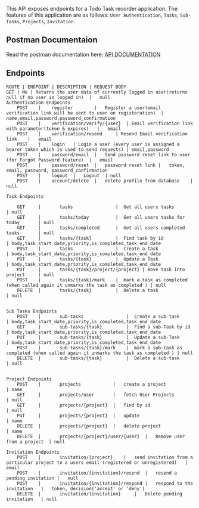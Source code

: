 This API exposes endpoints for a Todo Task recorder application. The features of this application are as follows: `User Authentication`, `Tasks`, `Sub-Tasks`, `Projects`, `Invitation`.

## Postman Documentaion

Read the postman documentation here: [API DOCUMENTATION](https://documenter.getpostman.com/view/9638778/Uz59NzKQ)

## Endpoints

    ROUTE | ENDPOINT | DESCRIPTION | REQUEST BODY
    GET | Me | Returns the user data of currently logged in user(returns null if no user is logged in)  |   null
    Authentication Endpoints
        POST    |    register        |   Register a user(email verification link will be sent to user on registeration)  |   name,email,password,password_confirmation
        POST    |    verification/verify/{user}  | Email verification link with parameter(token & expires)   |   email
        POST    |    verification/resend     | Resend Email verification link    |   email
        POST    |    login   | Login a user (every user is assigned a bearer token which is used to send requests) | email,password
        POST    |    password/email  |   Send password reset link to user (for Forgot Password feature)  |   email
        POST    |    password/reset  |   password reset link |   token, email, password, password_confirmation
        POST    |    logout  |   Logout  | null
        POST    |    account/delete  |   delete profile from database    |   null

    Task Endpoints

        GET     |       tasks                |  Get all users tasks                 | null
        GET     |       tasks/today          |  Get all users tasks for today       | null
        GET     |       tasks/completed      |  Get all users completed tasks       | null
        GET     |       tasks/{task}         |  Find task by id                       | body,task_start_date,priority,is_completed,task_end_date
        POST    |       tasks                |  Create a task                       | body,task_start_date,priority,is_completed,task_end_date
        PUT     |       tasks/{task}         |  Update a Task                       | body,task_start_date,priority,is_completed,task_end_date
        PUT     |       tasks/{task}/project/{project} | move task into project     | null
        POST    |       tasks/{task}/mark    |  mark a task as completed (when called again it unmarks the task as completed ) | null
        DELETE  |       tasks/{task}         |  Delete a task                       | null


    Sub Tasks Endpoints
        POST    |       sub-tasks                |  Create a sub-task                       | body,task_start_date,priority,is_completed,task_end_date
        GET     |       sub-tasks/{task}         |  Find a sub-Task by id                      | body,task_start_date,priority,is_completed,task_end_date
        PUT     |       sub-tasks/{task}         |  Update a sub-Task                       | body,task_start_date,priority,is_completed,task_end_date
        POST    |       sub-tasks/{task}/mark    |  mark a sub-task as completed (when called again it unmarks the task as completed ) | null
        DELETE  |       sub-tasks/{task}         |  Delete a sub-task                       | null


    Project Endpoints
        POST    |       projects            |   create a project            | name
        GET     |       projects/user       |   fetch User Projects         | null
        GET     |       projects/{project}  |   find by id                  | null
        PUT     |       projects/{project}  |   update                      | name
        DELETE  |       projects/{project}  |   delete project              | name
        DELETE  |       projects/{project}/user/{user}  |   Remove user from a project  | null

    Invitation Endpoints
        POST    |       invitation/{project}    |   send invitation from a particular project to a users email (registered or unregistered)   | email
        POST    |       invitation/{invitation}/resend  |   resend a pending invitation |   null
        POST    |       invitation/{invitation}/respond |   respond to the invitation   |   token, decision('accept' or 'deny')
        DELETE  |       invitation/{invitation}     |   Delete pending invitation   | null
